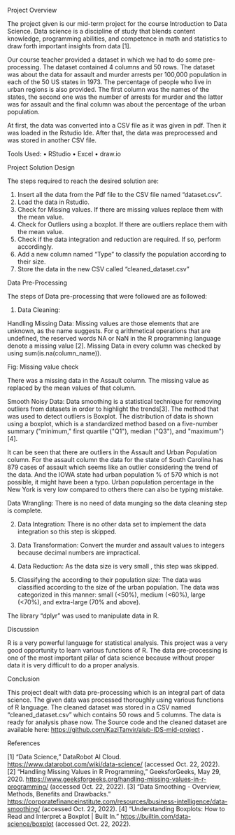 
Project Overview

The project given is our mid-term project for the course Introduction to Data Science. Data science is a discipline of study that blends content knowledge, programming abilities, and competence in math and statistics to draw forth important insights from data [1]. 

Our course teacher provided a dataset in which we had to do some pre-processing. The dataset contained 4 columns and 50 rows. The dataset was about the data for assault and murder arrests per 100,000 population in each of the 50 US states in 1973. The percentage of people who live in urban regions is also provided. The first column was the names of the states, the second one was the number of arrests for murder and the latter was for assault and the final column was about the percentage of the urban population.

At first, the data was converted into a CSV file as it was given in pdf. Then it was loaded in the Rstudio Ide. After that, the data was preprocessed and was stored in another CSV file. 

Tools Used:
•	RStudio
•	Excel
•	draw.io 








Project Solution Design

The steps required to reach  the desired solution are:
1)	Insert all the data from the Pdf file to the CSV file named “dataset.csv”.
2)	Load the data in Rstudio.
3)	Check for Missing values. If there are missing values replace them with the mean value.
4)	Check for Outliers using a boxplot. If there are outliers replace them with the mean value.
5)	Check if the data integration and reduction are required. If so, perform accordingly.
6)	Add a new column named “Type” to classify the population according to their size.
7)	Store the data in the new CSV called “cleaned_dataset.csv”






 




		
Data Pre-Processing

The steps of Data pre-processing that were followed are as followed:

1)	Data Cleaning:

Handling Missing Data: Missing values are those elements that are unknown, as the name suggests. For q arithmetical operations that are undefined, the reserved words NA or NaN in the R programming language denote a missing value [2]. Missing Data in every column was checked by using sum(is.na(column_name)). 
   

Fig: Missing value check

There was a missing data in the Assault column. The missing value as replaced by the mean values of that column. 
 
 
	
				
	
Smooth Noisy Data: Data smoothing is a statistical technique for removing outliers from datasets in order to highlight the trends[3]. The method that was used to detect outliers is Boxplot. The distribution of data is shown using a boxplot, which is a standardized method based on a five-number summary ("minimum," first quartile ("Q1"), median ("Q3"), and "maximum") [4].


 



 

It can be seen that there are outliers in the Assault and Urban Population column. For the assault column the data for the state of South Carolina has 879 cases of assault which seems like an outlier considering the trend of the data. And the IOWA state had urban population % of 570 which is not possible, it might have been a typo. Urban population percentage in the New York is very low compared to others there can also be typing mistake. 



 

	



Data Wrangling:  There is no need of data munging so the data cleaning step is complete.

2)	Data Integration: There is no other data set to implement the data integration so this step is skipped.


3)	Data Transformation: Convert the murder and assault values to integers because decimal numbers are impractical.

 
					

4)	Data Reduction: As the data size is very small , this step was skipped.
5)	Classifying the according to their population size:  The data was classified according to the size of the urban population. The data was categorized in this manner:  small (<50%), medium (<60%), large (<70%), and extra-large (70% and above).

 

					

The library “dplyr” was used to manipulate data in R. 

Discussion

R is a very powerful language for statistical analysis. This project was a very good opportunity to learn various functions of R. The data pre-processing is one of the most important pillar of data science because without proper data it is very difficult to do a proper analysis. 

Conclusion

This project dealt with data pre-processing which is an integral part of data science. The given data was processed thoroughly using various functions of R language. The cleaned dataset was stored in a CSV named “cleaned_dataset.csv” which contains 50 rows and 5 columns. The data is ready for analysis phase now. The Source code and the cleaned dataset are available here: https://github.com/KaziTanvir/aiub-IDS-mid-project .

  



References

[1]	“Data Science,” DataRobot AI Cloud. https://www.datarobot.com/wiki/data-science/ (accessed Oct. 22, 2022).
[2]	“Handling Missing Values in R Programming,” GeeksforGeeks, May 29, 2020. https://www.geeksforgeeks.org/handling-missing-values-in-r-programming/ (accessed Oct. 22, 2022).
[3]	“Data Smoothing - Overview, Methods, Benefits and Drawbacks.” https://corporatefinanceinstitute.com/resources/business-intelligence/data-smoothing/ (accessed Oct. 22, 2022).
[4]	“Understanding Boxplots: How to Read and Interpret a Boxplot | Built In.” https://builtin.com/data-science/boxplot (accessed Oct. 22, 2022).


